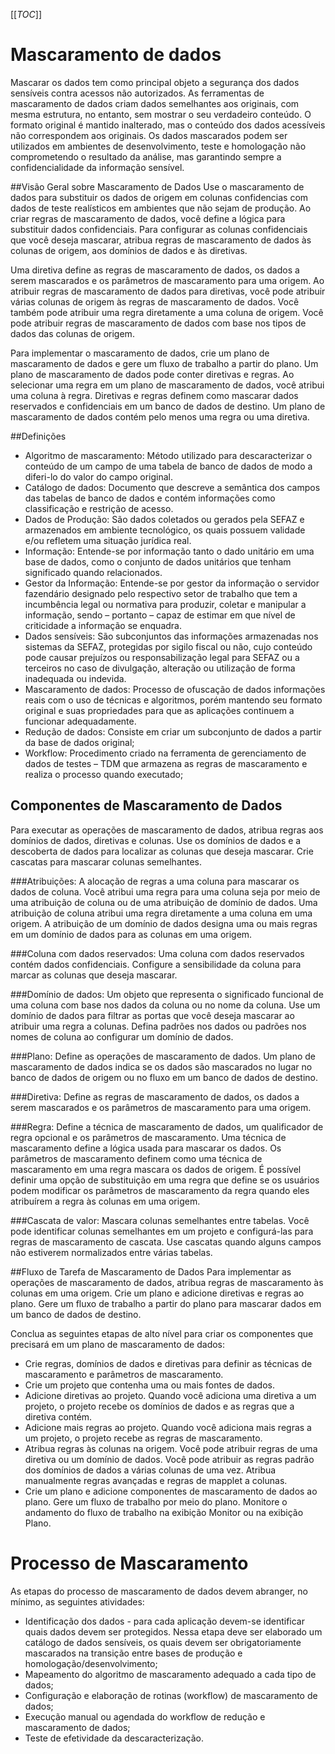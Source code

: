 [[_TOC_]]

# Mascaramento de dados
Mascarar os dados tem como principal objeto a segurança dos dados sensíveis contra acessos não autorizados. As ferramentas de mascaramento de dados criam dados semelhantes aos originais, com mesma estrutura, no entanto, sem mostrar o seu verdadeiro conteúdo. O formato original é mantido inalterado, mas o conteúdo dos dados acessíveis não correspondem aos originais. Os dados mascarados podem ser utilizados em ambientes de desenvolvimento, teste e homologação não comprometendo o resultado da análise, mas garantindo sempre a confidencialidade da informação sensível.

##Visão Geral sobre Mascaramento de Dados
Use o mascaramento de dados para substituir os dados de origem em colunas confidencias com dados de teste realísticos em ambientes que não sejam de produção. Ao criar regras de mascaramento de dados, você define a lógica para substituir dados confidenciais. Para configurar as colunas confidenciais que você deseja mascarar, atribua regras de mascaramento de dados às colunas de origem, aos domínios de dados e às diretivas.

Uma diretiva define as regras de mascaramento de dados, os dados a serem mascarados e os parâmetros de mascaramento para uma origem. Ao atribuir regras de mascaramento de dados para diretivas, você pode atribuir várias colunas de origem às regras de mascaramento de dados. Você também pode atribuir uma regra diretamente a uma coluna de origem. Você pode atribuir regras de mascaramento de dados com base nos tipos de dados das colunas de origem.

Para implementar o mascaramento de dados, crie um plano de mascaramento de dados e gere um fluxo de trabalho a partir do plano. Um plano de mascaramento de dados pode conter diretivas e regras. Ao selecionar uma regra em um plano de mascaramento de dados, você atribui uma coluna à regra. Diretivas e regras definem como mascarar dados reservados e confidenciais em um banco de dados de destino. Um plano de mascaramento de dados contém pelo menos uma regra ou uma diretiva.

##Definições
- Algoritmo de mascaramento: Método utilizado para descaracterizar o conteúdo de um campo de uma tabela de banco de dados de modo a diferi-lo do valor do campo original.
- Catálogo de dados: Documento que descreve a semântica dos campos das tabelas de banco de dados e contém informações como classificação e restrição de acesso. 
- Dados de Produção: São dados coletados ou gerados pela SEFAZ e armazenados em ambiente tecnológico, os quais possuem validade e/ou refletem uma situação jurídica real. 
- Informação: Entende-se por informação tanto o dado unitário em uma base de dados, como o conjunto de dados unitários que tenham significado quando relacionados. 
- Gestor da Informação: Entende-se por gestor da informação o servidor fazendário designado pelo respectivo setor de trabalho que tem a incumbência legal ou normativa para produzir, coletar e manipular a informação, sendo – portanto – capaz de estimar em que nível de criticidade a informação se enquadra. 
- Dados sensíveis: São subconjuntos das informações armazenadas nos sistemas da SEFAZ, protegidas por sigilo fiscal ou não, cujo conteúdo pode causar prejuízos ou responsabilização legal para SEFAZ ou a terceiros no caso de divulgação, alteração ou utilização de forma inadequada ou indevida. 
- Mascaramento de dados: Processo de ofuscação de dados informações reais com o uso de técnicas e algoritmos, porém mantendo seu formato original e suas propriedades para que as aplicações continuem a funcionar adequadamente. 
- Redução de dados: Consiste em criar um subconjunto de dados a partir da base de dados original;
- Workflow: Procedimento criado na ferramenta de gerenciamento de dados de testes – TDM que armazena as regras de mascaramento e realiza o processo quando executado; 

## Componentes de Mascaramento de Dados
Para executar as operações de mascaramento de dados, atribua regras aos domínios de dados, diretivas e colunas. Use os domínios de dados e a descoberta de dados para localizar as colunas que deseja mascarar. Crie cascatas para mascarar colunas semelhantes.

###Atribuições: 
A alocação de regras a uma coluna para mascarar os dados de coluna. Você atribui uma regra para uma coluna seja por meio de uma atribuição de coluna ou de uma atribuição de domínio de dados. Uma atribuição de coluna atribui uma regra diretamente a uma coluna em uma origem. A atribuição de um domínio de dados designa uma ou mais regras em um domínio de dados para as colunas em uma origem.

###Coluna com dados reservados:
Uma coluna com dados reservados contém dados confidenciais. Configure a sensibilidade da coluna para marcar as colunas que deseja mascarar.

###Domínio de dados:
Um objeto que representa o significado funcional de uma coluna com base nos dados da coluna ou no nome da coluna. Use um domínio de dados para filtrar as portas que você deseja mascarar ao atribuir uma regra a colunas. Defina padrões nos dados ou padrões nos nomes de coluna ao configurar um domínio de dados.

###Plano:
Define as operações de mascaramento de dados. Um plano de mascaramento de dados indica se os dados são mascarados no lugar no banco de dados de origem ou no fluxo em um banco de dados de destino.

###Diretiva:
Define as regras de mascaramento de dados, os dados a serem mascarados e os parâmetros de mascaramento para uma origem.

###Regra:
Define a técnica de mascaramento de dados, um qualificador de regra opcional e os parâmetros de mascaramento.
Uma técnica de mascaramento define a lógica usada para mascarar os dados. Os parâmetros de mascaramento definem como uma técnica de mascaramento em uma regra mascara os dados de origem. É possível definir uma opção de substituição em uma regra que define se os usuários podem modificar os parâmetros de mascaramento da regra quando eles atribuírem a regra às colunas em uma origem.

###Cascata de valor:
Mascara colunas semelhantes entre tabelas. Você pode identificar colunas semelhantes em um projeto e configurá-las para regras de mascaramento de cascata. Use cascatas quando alguns campos não estiverem normalizados entre várias tabelas.

##Fluxo de Tarefa de Mascaramento de Dados
Para implementar as operações de mascaramento de dados, atribua regras de mascaramento às colunas em uma origem. Crie um plano e adicione diretivas e regras ao plano. Gere um fluxo de trabalho a partir do plano para mascarar dados em um banco de dados de destino.

Conclua as seguintes etapas de alto nível para criar os componentes que precisará em um plano de mascaramento de dados:
- Crie regras, domínios de dados e diretivas para definir as técnicas de mascaramento e parâmetros de mascaramento.
- Crie um projeto que contenha uma ou mais fontes de dados.
- Adicione diretivas ao projeto. Quando você adiciona uma diretiva a um projeto, o projeto recebe os domínios de dados e as regras que a diretiva contém.
- Adicione mais regras ao projeto. Quando você adiciona mais regras a um projeto, o projeto recebe as regras de mascaramento.
- Atribua regras às colunas na origem. Você pode atribuir regras de uma diretiva ou um domínio de dados. Você pode atribuir as regras padrão dos domínios de dados a várias colunas de uma vez. Atribua manualmente regras avançadas e regras de mapplet a colunas.
- Crie um plano e adicione componentes de mascaramento de dados ao plano. Gere um fluxo de trabalho por meio do plano. Monitore o andamento do fluxo de trabalho na exibição Monitor ou na exibição Plano.

# Processo de Mascaramento
As etapas do processo de mascaramento de dados devem abranger, no mínimo, as seguintes atividades:
 - Identificação dos dados - para cada aplicação devem-se identificar quais dados devem ser protegidos. Nessa etapa deve ser elaborado um catálogo de dados sensíveis, os quais devem ser obrigatoriamente mascarados na transição entre bases de produção e homologação/desenvolvimento;
- Mapeamento do algoritmo de mascaramento adequado a cada tipo de dados;
- Configuração e elaboração de rotinas (workflow) de mascaramento de dados;
- Execução manual ou agendada do workflow de redução e mascaramento de dados; 
- Teste de efetividade da descaracterização.
